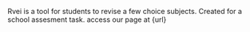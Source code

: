 Rvei is a tool for students to revise a few choice subjects.
Created for a school assesment task.
access our page at {url}